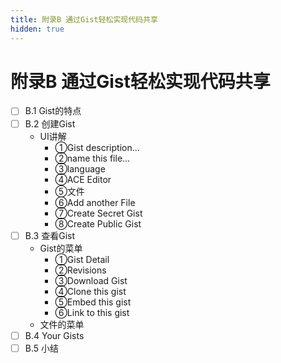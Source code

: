 ```yaml
---
title: 附录B 通过Gist轻松实现代码共享
hidden: true
---
```


# 附录B 通过Gist轻松实现代码共享

- [ ] B.1 Gist的特点
- [ ] B.2 创建Gist
  - UI讲解
    - ①Gist description...
    - ②name this file...
    - ③language
    - ④ACE Editor
    - ⑤文件
    - ⑥Add another File
    - ⑦Create Secret Gist
    - ⑧Create Public Gist
- [ ] B.3 查看Gist
  - Gist的菜单
    - ①Gist Detail
    - ②Revisions
    - ③Download Gist
    - ④Clone this gist
    - ⑤Embed this gist
    - ⑥Link to this gist
  - 文件的菜单
- [ ] B.4 Your Gists
- [ ] B.5 小结
